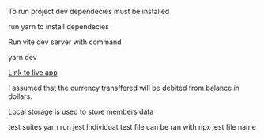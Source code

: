 To run project dev dependecies must be installed

<!--- To Install dependecies: -->

run yarn to install dependecies

Run vite dev server with command

yarn dev

[Link to live app](https://kudifrontend-challenge.netlify.app/)

<!--- Assumptions made -->

I assumed that the currency transffered will be debited from balance in dollars.

<!--- Storage-->

Local storage is used to store members data

<!--- Tests-->

test suites
yarn run jest
Individuat test file can be ran with npx jest file name
